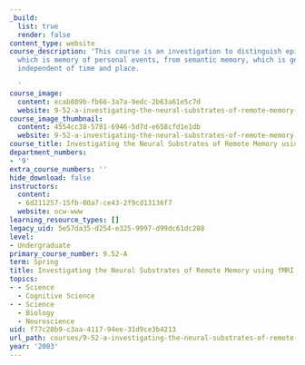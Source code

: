 ```yaml
---
_build:
  list: true
  render: false
content_type: website
course_description: 'This course is an investigation to distinguish episodic memory,
  which is memory of personal events, from semantic memory, which is general knowledge
  independent of time and place.

  '
course_image:
  content: ecab889b-fb66-3a7a-9edc-2b63a61e5c7d
  website: 9-52-a-investigating-the-neural-substrates-of-remote-memory-using-fmri-spring-2003
course_image_thumbnail:
  content: 4554cc38-5781-6946-5d7d-e658cfd1e1db
  website: 9-52-a-investigating-the-neural-substrates-of-remote-memory-using-fmri-spring-2003
course_title: Investigating the Neural Substrates of Remote Memory using fMRI
department_numbers:
- '9'
extra_course_numbers: ''
hide_download: false
instructors:
  content:
  - 6d211257-15fb-00a7-ce43-2f9cd13136f7
  website: ocw-www
learning_resource_types: []
legacy_uid: 5e57da35-d254-e325-9997-d99dc61dc208
level:
- Undergraduate
primary_course_number: 9.52-A
term: Spring
title: Investigating the Neural Substrates of Remote Memory using fMRI
topics:
- - Science
  - Cognitive Science
- - Science
  - Biology
  - Neuroscience
uid: f77c28b9-c3aa-4117-94ee-31d9ce3b4213
url_path: courses/9-52-a-investigating-the-neural-substrates-of-remote-memory-using-fmri-spring-2003
year: '2003'
---
```

